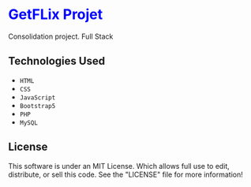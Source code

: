 
<h1 style="color:blue;">GetFLix Projet</h1>

Consolidation project. Full Stack

## Technologies Used
- `HTML`
- `CSS`
- `JavaScript`
- `Bootstrap5`
- `PHP`
- `MySQL`


## License

This software is under an MIT License. Which allows full use to edit, distribute, or sell this code.
See the "LICENSE" file for more information!

